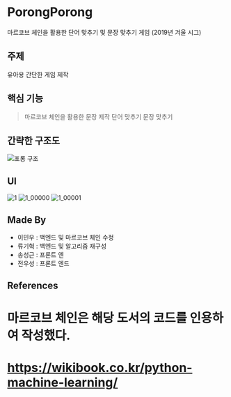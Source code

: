 # PorongPorong
마르코브 체인을 활용한 단어 맞추기 및 문장 맞추기 게임
(2019년 겨울 시그)

## 주제
유아용 간단한 게임 제작

## 핵심 기능
> 마르코브 체인을 활용한 문장 제작
> 단어 맞추기
> 문장 맞추기

## 간략한 구조도
![포롱 구조](https://user-images.githubusercontent.com/51351974/71306464-fcaef080-2423-11ea-99ac-272de311dd1e.jpg)

## UI
![1](https://user-images.githubusercontent.com/51351974/71305661-b012e780-241a-11ea-90f1-381d6c9bb1e2.jpg)
![1_00000](https://user-images.githubusercontent.com/51351974/71305662-b012e780-241a-11ea-918e-d4e142cc29f2.jpg)
![1_00001](https://user-images.githubusercontent.com/51351974/71305663-b012e780-241a-11ea-8821-7ae333d33d2a.jpg)

## Made By
* 이민우 : 백엔드 및 마르코브 체인 수정
* 류기혁 : 백엔드 및 알고리즘 재구성
* 송성근 : 프론트 엔
* 전우성 : 프론트 엔드

## References
# 마르코브 체인은 해당 도서의 코드를 인용하여 작성했다.
# https://wikibook.co.kr/python-machine-learning/

